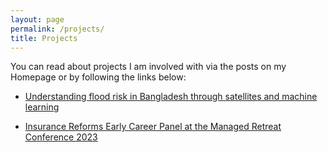 ```yaml
---
layout: page
permalink: /projects/
title: Projects
---
```


You can read about projects I am involved with via the posts on my Homepage or by following the links below:

* [Understanding flood risk in Bangladesh through satellites and machine learning](https://alex-saunders00.github.io/understanding-floods-Bangladesh/)

* [Insurance Reforms Early Career Panel at the Managed Retreat Conference 2023](https://alex-saunders00.github.io/insurance-reforms-early-careers-panel/)


